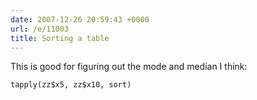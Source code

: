 ```yaml
---
date: 2007-12-26 20:59:43 +0000
url: /e/11003
title: Sorting a table
---
```



This is good for figuring out the mode and median I think:


	tapply(zz$x5, zz$x10, sort)
